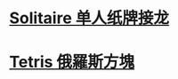 <!-- # [照片](https://1drv.ms/f/s!Aufy3l-3PSKMmyGQ_BNAWNXGy2sw?e=f9LQ44) -->
# [Solitaire 单人纸牌接龙](https://worldofsolitaire.com/)
# [Tetris 俄羅斯方塊](https://tetrisgeek.com/)
